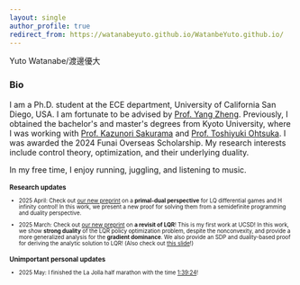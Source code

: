```yaml
---
layout: single
author_profile: true
redirect_from: https://watanabeyuto.github.io/WatanbeYuto.github.io/
---
```

Yuto Watanabe/渡邊優大

### Bio
I am a Ph.D. student at the ECE department, University of California San Diego, USA.
I am fortunate to be advised by [Prof. Yang Zheng](https://zhengy09.github.io/index.html).
Previously, I obtained the bachelor's and master's degrees from Kyoto University, where I was working with [Prof. Kazunori Sakurama](http://www.ids.sys.i.kyoto-u.ac.jp/sakurama/index_e.html) and [Prof. Toshiyuki Ohtsuka](http://www.ids.sys.i.kyoto-u.ac.jp/~ohtsuka/index.htm).
I was awarded the 2024 Funai Overseas Scholarship.
My research interests include control theory, optimization, and  their underlying duality.

In my free time, I enjoy running, juggling, and listening to music.

<span style="font-size: 70%;">

### Research updates

- 2025 April: Check out [our new preprint](https://arxiv.org/abs/2504.02201) on a **primal-dual perspective** for LQ differential games and H infinity control! In this work, we present a new proof for solving them from a semidefinite programming and duality perspective.

- 2025 March: Check out [our new preprint](https://arxiv.org/abs/2503.10964) on **a revisit of LQR**! This is my first work at UCSD! In this work, we show **strong duality** of the LQR policy optimization problem, despite the nonconvexity, and provide a more generalized analysis for the **gradient dominance**. We also provide an SDP and duality-based proof for deriving the analytic solution to LQR! (Also check out [this slide](https://drive.google.com/file/d/1yij6Shnm9-aObMxfb68spP4ocih-qUfD/view?usp=sharing)!)

### Unimportant personal updates

- 2025 May: I finished the La Jolla half marathon with the time [1:39:24](https://runsignup.com/Race/Results/116383#resultSetId-550895;page:2;perpage:100)! 

</span>